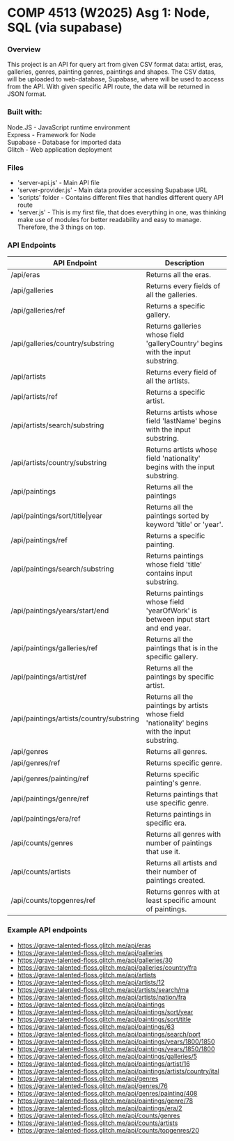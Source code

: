 # COMP 4513 (W2025) Asg 1: Node, SQL (via supabase)

### Overview
This project is an API for query art from given CSV format data: artist, eras, galleries, genres, painting genres, paintings and shapes.
The CSV datas, will be uploaded to web-database, Supabase, where will be used to access from the API. With given specific API route, the data will be returned in JSON format.

### Built with:
Node.JS - JavaScript runtime environment  
Express - Framework for Node  
Supabase - Database for imported data  
Glitch - Web application deployment  


### Files
- 'server-api.js' - Main API file
- 'server-provider.js' - Main data provider accessing Supabase URL
- 'scripts' folder - Contains different files that handles different query API route
- 'server.js' - This is my first file, that does everything in one, was thinking make use of modules for better readability and easy to manage. Therefore, the 3 things on top.


### API Endpoints
|API Endpoint                                           |Description                                                                    |
|-------------------------------------------------------|-------------------------------------------------------------------------------|
|/api/eras                                              |Returns all the eras.                                                          |
|/api/galleries                                         |Returns every fields of all the galleries.                                     |
|/api/galleries/ref                                     |Returns a specific gallery.                                                    |
|/api/galleries/country/substring                       |Returns galleries whose field 'galleryCountry' begins with the input substring.|
|/api/artists                                           |Returns every field of all the artists.                                        |
|/api/artists/ref                                       |Returns a specific artist.                                                     |
|/api/artists/search/substring                          |Returns artists whose field 'lastName' begins with the input substring.        |
|/api/artists/country/substring                         |Returns artists whose field 'nationality' begins with the input substring.     |
|/api/paintings                                         |Returns all the paintings                                                      |
|/api/paintings/sort/title\|year                        |Returns all the paintings sorted by keyword 'title' or 'year'.                 |
|/api/paintings/ref                                     |Returns a specific painting.                                                   |
|/api/paintings/search/substring                        |Returns paintings whose field 'title' contains input substring.                |
|/api/paintings/years/start/end                         |Returns paintings whose field 'yearOfWork' is between input start and end year.|
|/api/paintings/galleries/ref                           |Returns all the paintings that is in the specific gallery.                     |
|/api/paintings/artist/ref                              |Returns all the paintings by specific artist.                                  |
|/api/paintings/artists/country/substring               |Returns all the paintings by artists whose field 'nationality' begins with the input substring. |
|/api/genres                                            |Returns all genres.                                                            |
|/api/genres/ref                                        |Returns specific genre.                                                        |
|/api/genres/painting/ref                               |Returns specific painting's genre.                                             |
|/api/paintings/genre/ref                               |Returns paintings that use specific genre.                                     |
|/api/paintings/era/ref                                 |Returns paintings in specific era.                                             |
|/api/counts/genres                                     |Returns all genres with number of paintings that use it.                       |
|/api/counts/artists                                    |Returns all artists and their number of paintings created.                     |
|/api/counts/topgenres/ref                              |Returns genres with at least specific amount of paintings.                     |



### Example API endpoints
- https://grave-talented-floss.glitch.me/api/eras
- https://grave-talented-floss.glitch.me/api/galleries
- https://grave-talented-floss.glitch.me/api/galleries/30
- https://grave-talented-floss.glitch.me/api/galleries/country/fra
- https://grave-talented-floss.glitch.me/api/artists
- https://grave-talented-floss.glitch.me/api/artists/12
- https://grave-talented-floss.glitch.me/api/artists/search/ma
- https://grave-talented-floss.glitch.me/api/artists/nation/fra
- https://grave-talented-floss.glitch.me/api/paintings
- https://grave-talented-floss.glitch.me/api/paintings/sort/year
- https://grave-talented-floss.glitch.me/api/paintings/sort/title
- https://grave-talented-floss.glitch.me/api/paintings/63
- https://grave-talented-floss.glitch.me/api/paintings/search/port
- https://grave-talented-floss.glitch.me/api/paintings/years/1800/1850
- https://grave-talented-floss.glitch.me/api/paintings/years/1850/1800
- https://grave-talented-floss.glitch.me/api/paintings/galleries/5
- https://grave-talented-floss.glitch.me/api/paintings/artist/16
- https://grave-talented-floss.glitch.me/api/paintings/artists/country/ital
- https://grave-talented-floss.glitch.me/api/genres
- https://grave-talented-floss.glitch.me/api/genres/76
- https://grave-talented-floss.glitch.me/api/genres/painting/408
- https://grave-talented-floss.glitch.me/api/paintings/genre/78
- https://grave-talented-floss.glitch.me/api/paintings/era/2
- https://grave-talented-floss.glitch.me/api/counts/genres
- https://grave-talented-floss.glitch.me/api/counts/artists
- https://grave-talented-floss.glitch.me/api/counts/topgenres/20